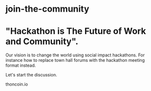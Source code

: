# join-the-community
# "Hackathon is The Future of Work and Community".  

Our vision is to change the world using social impact hackathons. 
For instance how to replace town hall forums with the hackathon meeting format instead.

Let's start the discussion.

thoncoin.io

